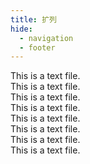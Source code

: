 ```yaml
---
title: 扩列
hide:
  - navigation
  - footer
---
```

This is a text file.  
This is a text file.  
This is a text file.  
This is a text file.  
This is a text file.  
This is a text file.  
This is a text file.  
This is a text file.  
